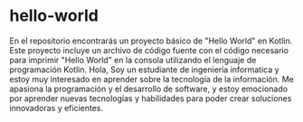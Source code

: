 # hello-world
En el repositorio encontrarás un proyecto básico de "Hello World" en Kotlin. Este proyecto incluye un archivo de código fuente con el código necesario para imprimir "Hello World" en la consola utilizando el lenguaje de programación Kotlin.
Hola, Soy un estudiante de ingeniería informatica y estoy muy interesado en aprender sobre la tecnología de la información. Me apasiona la programación y el desarrollo de software, y estoy emocionado por aprender nuevas tecnologías y habilidades para poder crear soluciones innovadoras y eficientes.
